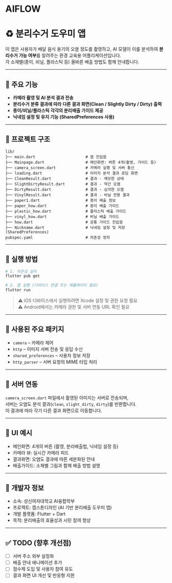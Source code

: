 # AIFLOW


# ♻️ 분리수거 도우미 앱

이 앱은 사용자가 배달 음식 용기의 오염 정도를 촬영하고, AI 모델이 이를 분석하여 **분리수거 가능 여부**를 알려주는 환경 교육용 어플리케이션입니다.  
각 소재별(종이, 비닐, 플라스틱 등) 올바른 배출 방법도 함께 안내합니다.

---

## 📱 주요 기능

- **카메라 촬영 및 AI 분석 결과 전송**
- **분리수거 분류 결과에 따라 다른 결과 화면(Clean / Slightly Dirty / Dirty) 출력**
- **종이/비닐/플라스틱 각각의 분리배출 가이드 제공**
- **닉네임 설정 및 유지 기능 (SharedPreferences 사용)**

---

## 📁 프로젝트 구조

```
lib/
├── main.dart                      # 앱 진입점
├── Mainpage.dart                  # 메인화면: 버튼 4개(촬영, 가이드 등)
├── camera_screen.dart             # 카메라 실행 및 서버 통신
├── loading.dart                   # 이미지 분석 결과 로딩 화면
├── CleanResult.dart               # 결과 - 깨끗한 상태
├── SlightDirtyResult.dart         # 결과 - 약간 오염
├── DirtyResult.dart               # 결과 - 심각한 오염
├── VinylResult.dart               # 결과 - 비닐 전용 결과
├── paper1.dart                    # 종이 배출 정보
├── paper_how.dart                 # 종이 배출 가이드
├── plastic_how.dart               # 플라스틱 배출 가이드
├── vinyl_how.dart                 # 비닐 배출 가이드
├── how.dart                       # 공통 가이드 진입점
├── Nickname.dart                  # 닉네임 설정 및 저장 (SharedPreferences)
pubspec.yaml                       # 의존성 정의
```

---

## 🚀 실행 방법

```bash
# 1. 의존성 설치
flutter pub get

# 2. 앱 실행 (디바이스 연결 또는 에뮬레이터 필요)
flutter run
```

> ⚠️ iOS 디바이스에서 실행하려면 Xcode 설정 및 권한 요청 필요  
> ⚠️ Android에서는 카메라 권한 및 서버 연동 URL 확인 필요

---

## 🔧 사용된 주요 패키지

- `camera` – 카메라 제어
- `http` – 이미지 서버 전송 및 응답 수신
- `shared_preferences` – 사용자 정보 저장
- `http_parser` – 서버 요청의 MIME 타입 처리

---

## 📡 서버 연동

`camera_screen.dart` 파일에서 촬영된 이미지는 서버로 전송되며,  
서버는 오염도 분석 결과(`clean`, `slight_dirty`, `dirty`)를 반환합니다.  
이 결과에 따라 각기 다른 결과 화면으로 이동합니다.

---

## 📸 UI 예시

- 메인화면: 4개의 버튼 (촬영, 분리배출법, 닉네임 설정 등)
- 카메라 뷰: 실시간 카메라 피드
- 결과화면: 오염도 결과에 따른 세분화된 안내
- 배출가이드: 소재별 그림과 함께 배출 방법 설명

---

## 👤 개발자 정보

- 소속: 성신여자대학교 AI융합학부
- 프로젝트: 캡스톤디자인 (AI 기반 분리배출 도우미 앱)
- 개발 플랫폼: Flutter + Dart
- 목적: 분리배출의 효율성과 시민 참여 향상

---

## ✅ TODO (향후 개선점)

- [ ] 서버 주소 외부 설정화
- [ ] 배출 안내 애니메이션 추가
- [ ] 점수제 도입 및 사용자 참여 유도
- [ ] 결과 화면 UI 개선 및 반응형 지원
